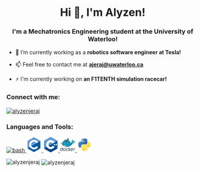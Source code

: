 <h1 align="center">Hi 👋, I'm Alyzen!</h1>
<h3 align="center">I'm a Mechatronics Engineering student at the University of Waterloo!</h3>

- 🔭 I’m currently working as a **robotics software engineer at Tesla!**

- 📫 Feel free to contact me at **ajeraj@uwaterloo.ca**

- ⚡ I'm currently working on **an F1TENTH simulation racecar!**

<h3 align="left">Connect with me:</h3>
<p align="left">
<a href="https://linkedin.com/in/alyzenjeraj" target="blank"><img align="center" src="https://raw.githubusercontent.com/rahuldkjain/github-profile-readme-generator/master/src/images/icons/Social/linked-in-alt.svg" alt="alyzenjeraj" height="30" width="40" /></a>
</p>

<h3 align="left">Languages and Tools:</h3>
<p align="left"> <a href="https://www.gnu.org/software/bash/" target="_blank" rel="noreferrer"> <img src="https://www.vectorlogo.zone/logos/gnu_bash/gnu_bash-icon.svg" alt="bash" width="40" height="40"/> </a> <a href="https://www.cprogramming.com/" target="_blank" rel="noreferrer"> <img src="https://raw.githubusercontent.com/devicons/devicon/master/icons/c/c-original.svg" alt="c" width="40" height="40"/> </a> <a href="https://www.w3schools.com/cpp/" target="_blank" rel="noreferrer"> <img src="https://raw.githubusercontent.com/devicons/devicon/master/icons/cplusplus/cplusplus-original.svg" alt="cplusplus" width="40" height="40"/> </a> <a href="https://www.docker.com/" target="_blank" rel="noreferrer"> <img src="https://raw.githubusercontent.com/devicons/devicon/master/icons/docker/docker-original-wordmark.svg" alt="docker" width="40" height="40"/> </a> <a href="https://www.python.org" target="_blank" rel="noreferrer"> <img src="https://raw.githubusercontent.com/devicons/devicon/master/icons/python/python-original.svg" alt="python" width="40" height="40"/> </a> </p>

<p><img align="left" src="https://github-readme-stats.vercel.app/api/top-langs?username=alyzenjeraj&show_icons=true&locale=en&layout=compact" alt="alyzenjeraj" /></p>

<p>&nbsp;<img align="center" src="https://github-readme-stats.vercel.app/api?username=alyzenjeraj&show_icons=true&locale=en" alt="alyzenjeraj" /></p>
